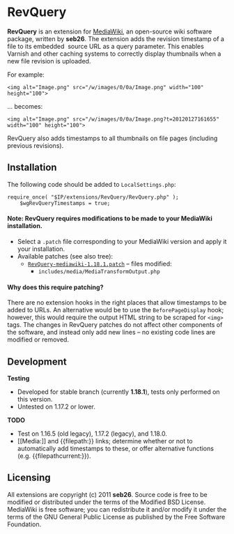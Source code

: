 RevQuery
====================

**RevQuery** is an extension for [MediaWiki](http://www.mediawiki.org/wiki/MediaWiki), an open-source wiki software package, written by **seb26**. The extension adds the revision timestamp of a file to its embedded <img> source URL as a query parameter. This enables Varnish and other caching systems to correctly display thumbnails when a new file revision is uploaded.

For example:

    <img alt="Image.png" src="/w/images/0/0a/Image.png" width="100" height="100">

... becomes:

    <img alt="Image.png" src="/w/images/0/0a/Image.png?t=20120127161655" width="100" height="100">

RevQuery also adds timestamps to all thumbnails on file pages (including previous revisions).

Installation
------------

The following code should be added to `LocalSettings.php`:

    require_once( "$IP/extensions/RevQuery/RevQuery.php" );
        $wgRevQueryTimestamps = true;

#### Note: RevQuery requires modifications to be made to your MediaWiki installation.

* Select a `.patch` file corresponding to your MediaWiki version and apply it your installation.
* Available patches (see also tree):
    * [`RevQuery-mediawiki-1.18.1.patch`](https://raw.github.com/seb26/revquery/master/RevQuery-mediawiki-1.18.1.patch) &ndash; files modified:
        * `includes/media/MediaTransformOutput.php`

#### Why does this require patching?

There are no extension hooks in the right places that allow timestamps to be added to URLs. An alternative would be to use the `BeforePageDisplay` hook; however, this would require the output HTML string to be scraped for `<img>` tags. The changes in RevQuery patches do not affect other components of the software, and instead only add new lines &ndash; no existing code lines are modified or removed.

Development
-----------

**Testing**

* Developed for stable branch (currently **1.18.1**), tests only performed on this version.
* Untested on 1.17.2 or lower.

**TODO**

* Test on 1.16.5 (old legacy), 1.17.2 (legacy), and 1.18.0.
* [[Media:]] and {{filepath:}} links; determine whether or not to automatically add timestamps to these, or offer alternative functions (e.g. {{filepathcurrent:}}).

Licensing
---------

All extensions are copyright (c) 2011 **seb26**. Source code is free to be modified or distributed under the terms of the Modified BSD License. MediaWiki is free software; you can redistribute it and/or modify it under the terms of the GNU General Public License as published by the Free Software Foundation.
